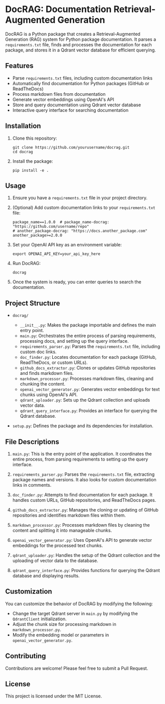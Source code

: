 # DocRAG: Documentation Retrieval-Augmented Generation

DocRAG is a Python package that creates a Retrieval-Augmented Generation (RAG) system for Python package documentation. It parses a `requirements.txt` file, finds and processes the documentation for each package, and stores it in a Qdrant vector database for efficient querying.

## Features

- Parse `requirements.txt` files, including custom documentation links
- Automatically find documentation for Python packages (GitHub or ReadTheDocs)
- Process markdown files from documentation
- Generate vector embeddings using OpenAI's API
- Store and query documentation using Qdrant vector database
- Interactive query interface for searching documentation

## Installation

1. Clone this repository:
   ```
   git clone https://github.com/yourusername/docrag.git
   cd docrag
   ```

2. Install the package:
   ```
   pip install -e .
   ```

## Usage

1. Ensure you have a `requirements.txt` file in your project directory.

2. (Optional) Add custom documentation links to your `requirements.txt` file:
   ```
   package_name==1.0.0  # package_name-docrag: "https://github.com/username/repo"
   # another_package-docrag: "https://docs.another_package.com"
   another_package>=2.0.0
   ```

3. Set your OpenAI API key as an environment variable:
   ```
   export OPENAI_API_KEY=your_api_key_here
   ```

4. Run DocRAG:
   ```
   docrag
   ```

5. Once the system is ready, you can enter queries to search the documentation.

## Project Structure

- `docrag/`
  - `__init__.py`: Makes the package importable and defines the main entry point.
  - `main.py`: Orchestrates the entire process of parsing requirements, processing docs, and setting up the query interface.
  - `requirements_parser.py`: Parses the `requirements.txt` file, including custom doc links.
  - `doc_finder.py`: Locates documentation for each package (GitHub, ReadTheDocs, or custom URLs).
  - `github_docs_extractor.py`: Clones or updates GitHub repositories and finds markdown files.
  - `markdown_processor.py`: Processes markdown files, cleaning and chunking the content.
  - `openai_vector_generator.py`: Generates vector embeddings for text chunks using OpenAI's API.
  - `qdrant_uploader.py`: Sets up the Qdrant collection and uploads vector data.
  - `qdrant_query_interface.py`: Provides an interface for querying the Qdrant database.

- `setup.py`: Defines the package and its dependencies for installation.

## File Descriptions

1. `main.py`: This is the entry point of the application. It coordinates the entire process, from parsing requirements to setting up the query interface.

2. `requirements_parser.py`: Parses the `requirements.txt` file, extracting package names and versions. It also looks for custom documentation links in comments.

3. `doc_finder.py`: Attempts to find documentation for each package. It handles custom URLs, GitHub repositories, and ReadTheDocs pages.

4. `github_docs_extractor.py`: Manages the cloning or updating of GitHub repositories and identifies markdown files within them.

5. `markdown_processor.py`: Processes markdown files by cleaning the content and splitting it into manageable chunks.

6. `openai_vector_generator.py`: Uses OpenAI's API to generate vector embeddings for the processed text chunks.

7. `qdrant_uploader.py`: Handles the setup of the Qdrant collection and the uploading of vector data to the database.

8. `qdrant_query_interface.py`: Provides functions for querying the Qdrant database and displaying results.

## Customization

You can customize the behavior of DocRAG by modifying the following:

- Change the target Qdrant server in `main.py` by modifying the `QdrantClient` initialization.
- Adjust the chunk size for processing markdown in `markdown_processor.py`.
- Modify the embedding model or parameters in `openai_vector_generator.py`.

## Contributing

Contributions are welcome! Please feel free to submit a Pull Request.

## License

This project is licensed under the MIT License.